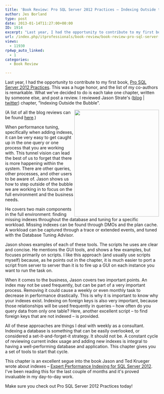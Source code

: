 ```yaml
---
title: 'Book Review: Pro SQL Server 2012 Practices – Indexing Outside the Bubble'
author: Jes Borland
type: post
date: 2013-01-14T11:27:00+00:00
ID: 1914
excerpt: "Last year, I had the opportunity to contribute to my first book, Pro SQL Server 2012 Practices. This was a huge honor, and the list of my co-authors is remarkable. What we've decided to do is each take one chapter, written by someone else, and post a re&hellip;"
url: /index.php/itprofessionals/book-review/book-review-pro-sql-server-1/
views:
  - 11930
rp4wp_auto_linked:
  - 1
categories:
  - Book Review

---
```

Last year, I had the opportunity to contribute to my first book, [Pro SQL Server 2012 Practices][1]. This was a huge honor, and the list of my co-authors is remarkable. What we've decided to do is each take one chapter, written by someone else, and post a review. I reviewed Jason Strate's ([blog][2] | [twitter][3]) chapter, "Indexing Outside the Bubble".

<img style="float: right;" src="http://www.apress.com/media/catalog/product/cache/9/image/9df78eab33525d08d6e5fb8d27136e95/A/9/A9781430247708-3d_1.png" alt="" width="277" height="350" />

(A list of all the blog reviews can be found <a href="http://www.sqlballs.com/2013/01/pro-sql-server-2012-practices.html" target="_blank">here</a>.)

When performance tuning, specifically when adding indexes, it can be very easy to get caught up in the one query or one process that you are working with. This tunnel vision can lead the best of us to forget that there is more happening within the system. There are other queries, other processes, and other users to be aware of. Jason shows us how to step outside of the bubble we are working in to focus on the full environment and the business needs.

He covers two main components in the full environment: finding missing indexes throughout the database and tuning for a specific workload. Missing indexes can be found through DMOs and the plan cache. A workload can be captured through a trace or extended events, and tuned with the Database Tuning Advisor.

Jason shows examples of each of these tools. The scripts he uses are clear and concise. He mentions the GUI tools, and shows a few examples, but focuses primarily on scripts. I like this approach (and usually use scripts myself) because, as he points out in the chapter, it is much easier to port a script from server to server than it is to fire up a GUI on each instance you want to run the task on.

When it comes to the business, Jason covers two important points. An index may not be used frequently, but can be part of a very important process. Removing it could cause a weekly or even monthly task to decrease in performance drastically. This is why it is important to know why your indexes exist. Indexing on foreign keys is also very important, because those relationships will be used frequently in queries – how often do you query data from only one table? Here, another excellent script – to find foreign keys that are not indexed – is provided.

All of these approaches are things I deal with weekly as a consultant. Indexing a database is something that can be easily overlooked, or considered a set-it-and-forget-it strategy. It should not be. A constant cycle of reviewing current index usage and adding new indexes is integral to having a well-performing database and application. This chapter gives you a set of tools to start that cycle.

This chapter is an excellent segue into the book Jason and Ted Krueger wrote about indexes – [Expert Performance Indexing for SQL Server 2012][4]. I've been reading this for the last couple of months and it's proved invaluable in my day-to-day work.

Make sure you check out Pro SQL Server 2012 Practices today!

 [1]: http://www.apress.com/9781430247708
 [2]: http://www.jasonstrate.com/
 [3]: https://twitter.com/stratesql
 [4]: /index.php/ITProfessionals/book-review/book-review-expert-performance-indexing